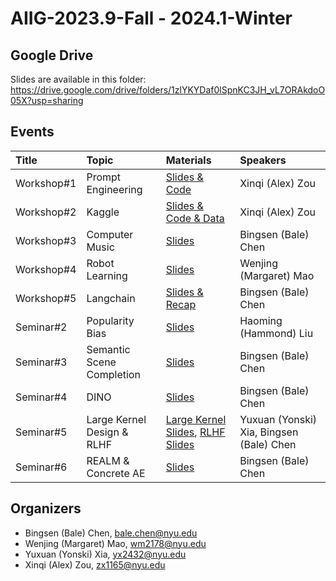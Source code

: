 # AIIG-2023.9-Fall - 2024.1-Winter

## Google Drive
Slides are available in this folder:
https://drive.google.com/drive/folders/1zlYKYDaf0lSpnKC3JH_vL7ORAkdoO05X?usp=sharing

## Events
|Title|Topic|Materials|Speakers|
|:--|:--|:--|:--|
|Workshop#1|Prompt Engineering|[Slides & Code](https://drive.google.com/drive/folders/1e-r5OdZMxduh7VH9VsIfs9Y_rR2-uWe_)|Xinqi (Alex) Zou|
|Workshop#2|Kaggle|[Slides & Code & Data](https://drive.google.com/drive/folders/16RSyKGdVWgXhumauinn5gJ51u1qoKEKg)|Xinqi (Alex) Zou|
|Workshop#3|Computer Music|[Slides](https://docs.google.com/presentation/d/11DNk25l2Lek1leNgOdVr247xI03b7bS4/edit#slide=id.p1)|Bingsen (Bale) Chen|
|Workshop#4|Robot Learning|[Slides](https://drive.google.com/drive/folders/1zlYKYDaf0lSpnKC3JH_vL7ORAkdoO05X)|Wenjing (Margaret) Mao|
|Workshop#5|Langchain|[Slides & Recap](https://drive.google.com/drive/folders/1e88gimxhEVgBoCe0h1xq1l3HcIJQmZ7r)|Bingsen (Bale) Chen|
|Seminar#2|Popularity Bias|[Slides](https://docs.google.com/presentation/d/1-VqmoH03IpjDHoQfgUqYxHJiSk0kGvi4AY2dmtFisdY/edit#slide=id.p)|Haoming (Hammond) Liu|
|Seminar#3|Semantic Scene Completion|[Slides](https://docs.google.com/presentation/d/14xeY_HKmM5lMpc3lWA_WesYETTIYLwKZkB6GLy2eArI/edit#slide=id.g2568a8eaa92_0_0)|Bingsen (Bale) Chen|
|Seminar#4|DINO|[Slides](https://docs.google.com/presentation/d/1cQgpj3oNuTO12lwlaV2a5SijdY_EUWW1t4RHjvuMSDg/edit#slide=id.gca4b07d14b_1_0)|Bingsen (Bale) Chen|
|Seminar#5|Large Kernel Design & RLHF|[Large Kernel Slides](https://docs.google.com/presentation/d/1EEpgtDzZeWInP1gXpLOulcFf66WNSMmk/edit#slide=id.p1), [RLHF Slides](https://docs.google.com/presentation/d/1W0rxgquqncXec3F8X8oaWAfyaLxJeQRlVNq18BuSMSk/edit#slide=id.p)|Yuxuan (Yonski) Xia, Bingsen (Bale) Chen|
|Seminar#6|REALM & Concrete AE|[Slides](https://drive.google.com/drive/folders/1q61Co0GisqAdug0wZggk0nA5PbSdfzpp)|Bingsen (Bale) Chen|

## Organizers
- Bingsen (Bale) Chen, [bale.chen@nyu.edu](mailto:bale.chen@nyu.edu)
- Wenjing (Margaret) Mao, [wm2178@nyu.edu](mailto:wm2178@nyu.edu)
- Yuxuan (Yonski) Xia, [yx2432@nyu.edu](mailto:yx2432@nyu.edu)
- Xinqi (Alex) Zou, [zx1165@nyu.edu](mailto:zx1165@nyu.edu)
